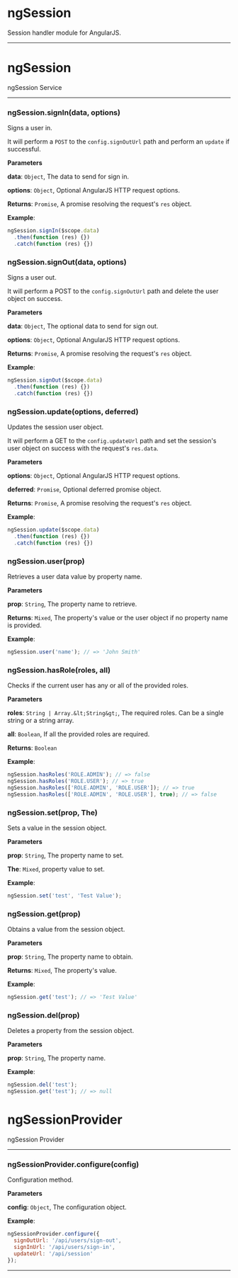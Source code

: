 # ngSession

Session handler module for AngularJS.



* * *


# ngSession

ngSession Service



* * *

### ngSession.signIn(data, options) 

Signs a user in.

It will perform a `POST` to the `config.signOutUrl` path and perform an
`update` if successful.

**Parameters**

**data**: `Object`, The data to send for sign in.

**options**: `Object`, Optional AngularJS HTTP request options.

**Returns**: `Promise`, A promise resolving the request's `res` object.

**Example**:
```js
ngSession.signIn($scope.data)
  .then(function (res) {})
  .catch(function (res) {})
```


### ngSession.signOut(data, options) 

Signs a user out.

It will perform a POST to the `config.signOutUrl` path and delete the
user object on success.

**Parameters**

**data**: `Object`, The optional data to send for sign out.

**options**: `Object`, Optional AngularJS HTTP request options.

**Returns**: `Promise`, A promise resolving the request's `res` object.

**Example**:
```js
ngSession.signOut($scope.data)
  .then(function (res) {})
  .catch(function (res) {})
```


### ngSession.update(options, deferred) 

Updates the session user object.

It will perform a GET to the `config.updateUrl` path and set the
session's user object on success with the request's `res.data`.

**Parameters**

**options**: `Object`, Optional AngularJS HTTP request options.

**deferred**: `Promise`, Optional deferred promise object.

**Returns**: `Promise`, A promise resolving the request's `res` object.

**Example**:
```js
ngSession.update($scope.data)
  .then(function (res) {})
  .catch(function (res) {})
```


### ngSession.user(prop) 

Retrieves a user data value by property name.

**Parameters**

**prop**: `String`, The property name to retrieve.

**Returns**: `Mixed`, The property's value or the user object if no
property name is provided.

**Example**:
```js
ngSession.user('name'); // => 'John Smith'
```


### ngSession.hasRole(roles, all) 

Checks if the current user has any or all of the provided roles.

**Parameters**

**roles**: `String | Array.&lt;String&gt;`, The required roles. Can be a single
  string or a string array.

**all**: `Boolean`, If all the provided roles are required.

**Returns**: `Boolean`

**Example**:
```js
ngSession.hasRoles('ROLE.ADMIN'); // => false
ngSession.hasRoles('ROLE.USER'); // => true
ngSession.hasRoles(['ROLE.ADMIN', 'ROLE.USER']); // => true
ngSession.hasRoles(['ROLE.ADMIN', 'ROLE.USER'], true); // => false
```


### ngSession.set(prop, The) 

Sets a value in the session object.

**Parameters**

**prop**: `String`, The property name to set.

**The**: `Mixed`, property value to set.


**Example**:
```js
ngSession.set('test', 'Test Value');
```


### ngSession.get(prop) 

Obtains a value from the session object.

**Parameters**

**prop**: `String`, The property name to obtain.

**Returns**: `Mixed`, The property's value.

**Example**:
```js
ngSession.get('test'); // => 'Test Value'
```


### ngSession.del(prop) 

Deletes a property from the session object.

**Parameters**

**prop**: `String`, The property name.


**Example**:
```js
ngSession.del('test');
ngSession.get('test'); // => null
```



# ngSessionProvider

ngSession Provider



* * *

### ngSessionProvider.configure(config) 

Configuration method.

**Parameters**

**config**: `Object`, The configuration object.


**Example**:
```js
ngSessionProvider.configure({
  signOutUrl: '/api/users/sign-out',
  signInUrl: '/api/users/sign-in',
  updateUrl: '/api/session'
});
```



* * *










